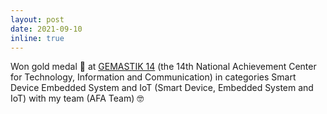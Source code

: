 ```yaml
---
layout: post
date: 2021-09-10 
inline: true
---
```


Won gold medal :medal_sports: at [GEMASTIK 14](https://gemastik.kemdikbud.go.id/) (the 14th National Achievement Center for Technology, Information and Communication) in categories Smart Device Embedded System and IoT (Smart Device, Embedded System and IoT) with my team (AFA Team) 🤓
